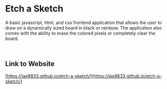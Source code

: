 # Etch a Sketch

A basic javascript, html, and css frontend application that allows the user to draw on a dynamically sized board in black or rainbow. The application also comes with the ability to erase the colored pixels or completely clear the board.

<br/>

## Link to Website

[https://jae8833.github.io/etch-a-sketch/](https://jae8833.github.io/etch-a-sketch/)
